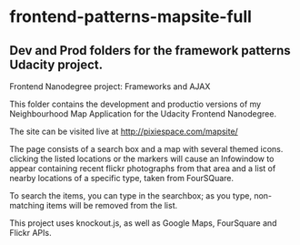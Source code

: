 # frontend-patterns-mapsite-full
## Dev and Prod folders for the framework patterns Udacity project.

Frontend Nanodegree project: Frameworks and AJAX

This folder contains the development and productio versions of my Neighbourhood Map Application for the Udacity Frontend Nanodegree.

The site can be visited live at http://pixiespace.com/mapsite/

The page consists of a search box and a map with several themed icons. clicking the listed locations or the markers will cause an Infowindow to appear containing recent flickr photographs from that area and a list of nearby locations of a specific type, taken from FourSQuare.

To search the items, you can type in the searchbox; as you type, non-matching items will be removed from the list.

This project uses knockout.js, as well as Google Maps, FourSquare and Flickr APIs.
